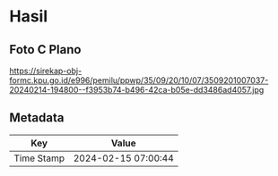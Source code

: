 # Hasil

## Foto C Plano

https://sirekap-obj-formc.kpu.go.id/e996/pemilu/ppwp/35/09/20/10/07/3509201007037-20240214-194800--f3953b74-b496-42ca-b05e-dd3486ad4057.jpg


## Metadata

| Key        | Value               |
| ---------- | ------------------- |
| Time Stamp | 2024-02-15 07:00:44 |



